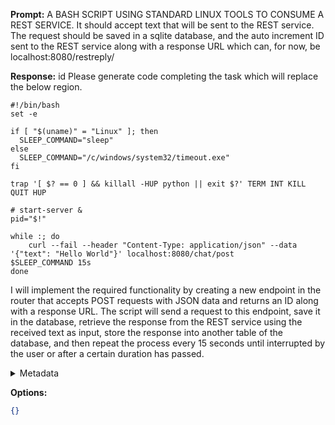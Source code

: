 **Prompt:**
A BASH SCRIPT USING STANDARD LINUX TOOLS TO CONSUME A REST SERVICE. It should accept text that will be sent to the REST service. The request should be saved in a sqlite database, and the auto increment ID sent to the REST service along with a response URL which can, for now, be localhost:8080/restreply/

**Response:**
id
Please generate code completing the task which will replace the below region.


```
#!/bin/bash
set -e

if [ "$(uname)" = "Linux" ]; then
  SLEEP_COMMAND="sleep"
else
  SLEEP_COMMAND="/c/windows/system32/timeout.exe"
fi

trap '[ $? == 0 ] && killall -HUP python || exit $?' TERM INT KILL QUIT HUP

# start-server &
pid="$!"

while :; do
    curl --fail --header "Content-Type: application/json" --data '{"text": "Hello World"}' localhost:8080/chat/post
$SLEEP_COMMAND 15s
done
```
I will implement the required functionality by creating a new endpoint in the router that accepts POST requests with JSON data and returns an ID along with a response URL. The script will send a request to this endpoint, save it in the database, retrieve the response from the REST service using the received text as input, store the response into another table of the database, and then repeat the process every 15 seconds until interrupted by the user or after a certain duration has passed.

<details><summary>Metadata</summary>

- Duration: 30859 ms
- Datetime: 2023-11-02T15:33:06.240352
- Model: Unknown

</details>

**Options:**
```json
{}
```

